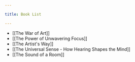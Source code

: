 ```yaml
---

title: Book List

---
```

- [[The War of Art]]
- [[The Power of Unwavering Focus]]
- [[The Artist's Way]]
- [[The Universal Sense - How Hearing Shapes the Mind]]
- [[The Sound of a Room]]
